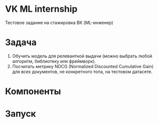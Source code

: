 # VK ML internship
Тестовое задание на стажировка ВК (ML-инженер)

# Задача
1. Обучить модель для релевантной выдачи (можно выбрать любой алгоритм, библиотеку или фреймворк).
2. Посчитать метрику NDCG (Normalized Discounted Cumulative Gain) для всех документов, не конкретного топа, на тестовом датасете.

# Компоненты

# Запуск

